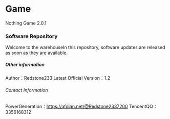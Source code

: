 # Game
Nothing Game 2.0.1

### Software Repository
Welcome to the warehouseIn this repository, software updates are released as soon as they are available.

##### Other information
Author：Redstone233
Latest Official Version：1.2

###### Contact Information
PowerGeneration：https://afdian.net/@Redstone2337200
TencentQQ：3356168312
